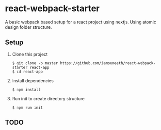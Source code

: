 # react-webpack-starter
A basic webpack based setup for a react project using nextjs. Using atomic design folder structure.

## Setup

1. Clone this project

    `$ git clone -b master https://github.com/iamsuneeth/react-webpack-starter react-app`  
    `$ cd react-app`

2. Install dependencies

    `$ npm install`  

3. Run init to create directory structure

    `$ npm run init` 


## TODO

